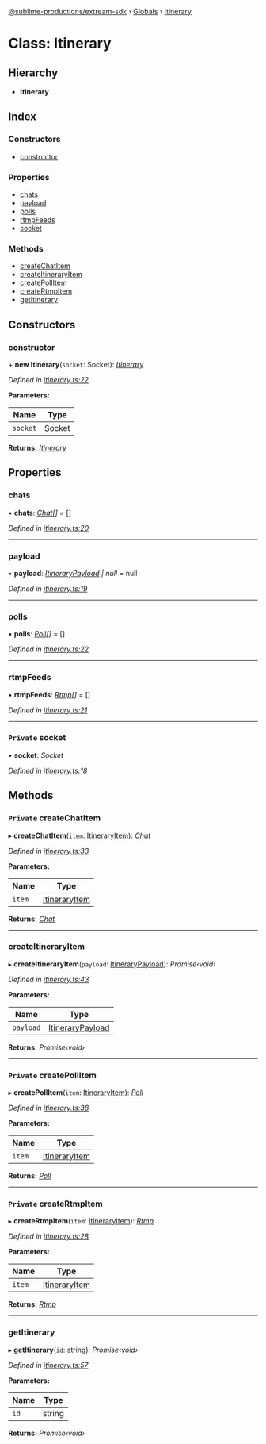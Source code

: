[@sublime-productions/extream-sdk](../README.md) › [Globals](../globals.md) › [Itinerary](itinerary.md)

# Class: Itinerary

## Hierarchy

* **Itinerary**

## Index

### Constructors

* [constructor](itinerary.md#constructor)

### Properties

* [chats](itinerary.md#chats)
* [payload](itinerary.md#payload)
* [polls](itinerary.md#polls)
* [rtmpFeeds](itinerary.md#rtmpfeeds)
* [socket](itinerary.md#private-socket)

### Methods

* [createChatItem](itinerary.md#private-createchatitem)
* [createItineraryItem](itinerary.md#createitineraryitem)
* [createPollItem](itinerary.md#private-createpollitem)
* [createRtmpItem](itinerary.md#private-creatertmpitem)
* [getItinerary](itinerary.md#getitinerary)

## Constructors

###  constructor

\+ **new Itinerary**(`socket`: Socket): *[Itinerary](itinerary.md)*

*Defined in [itinerary.ts:22](https://github.com/Extream-SaaS/ex-sdk/blob/22f780b/src/itinerary.ts#L22)*

**Parameters:**

Name | Type |
------ | ------ |
`socket` | Socket |

**Returns:** *[Itinerary](itinerary.md)*

## Properties

###  chats

• **chats**: *[Chat](chat.md)[]* = []

*Defined in [itinerary.ts:20](https://github.com/Extream-SaaS/ex-sdk/blob/22f780b/src/itinerary.ts#L20)*

___

###  payload

• **payload**: *[ItineraryPayload](../interfaces/itinerarypayload.md) | null* = null

*Defined in [itinerary.ts:19](https://github.com/Extream-SaaS/ex-sdk/blob/22f780b/src/itinerary.ts#L19)*

___

###  polls

• **polls**: *[Poll](poll.md)[]* = []

*Defined in [itinerary.ts:22](https://github.com/Extream-SaaS/ex-sdk/blob/22f780b/src/itinerary.ts#L22)*

___

###  rtmpFeeds

• **rtmpFeeds**: *[Rtmp](rtmp.md)[]* = []

*Defined in [itinerary.ts:21](https://github.com/Extream-SaaS/ex-sdk/blob/22f780b/src/itinerary.ts#L21)*

___

### `Private` socket

• **socket**: *Socket*

*Defined in [itinerary.ts:18](https://github.com/Extream-SaaS/ex-sdk/blob/22f780b/src/itinerary.ts#L18)*

## Methods

### `Private` createChatItem

▸ **createChatItem**(`item`: [ItineraryItem](itineraryitem.md)): *[Chat](chat.md)*

*Defined in [itinerary.ts:33](https://github.com/Extream-SaaS/ex-sdk/blob/22f780b/src/itinerary.ts#L33)*

**Parameters:**

Name | Type |
------ | ------ |
`item` | [ItineraryItem](itineraryitem.md) |

**Returns:** *[Chat](chat.md)*

___

###  createItineraryItem

▸ **createItineraryItem**(`payload`: [ItineraryPayload](../interfaces/itinerarypayload.md)): *Promise‹void›*

*Defined in [itinerary.ts:43](https://github.com/Extream-SaaS/ex-sdk/blob/22f780b/src/itinerary.ts#L43)*

**Parameters:**

Name | Type |
------ | ------ |
`payload` | [ItineraryPayload](../interfaces/itinerarypayload.md) |

**Returns:** *Promise‹void›*

___

### `Private` createPollItem

▸ **createPollItem**(`item`: [ItineraryItem](itineraryitem.md)): *[Poll](poll.md)*

*Defined in [itinerary.ts:38](https://github.com/Extream-SaaS/ex-sdk/blob/22f780b/src/itinerary.ts#L38)*

**Parameters:**

Name | Type |
------ | ------ |
`item` | [ItineraryItem](itineraryitem.md) |

**Returns:** *[Poll](poll.md)*

___

### `Private` createRtmpItem

▸ **createRtmpItem**(`item`: [ItineraryItem](itineraryitem.md)): *[Rtmp](rtmp.md)*

*Defined in [itinerary.ts:28](https://github.com/Extream-SaaS/ex-sdk/blob/22f780b/src/itinerary.ts#L28)*

**Parameters:**

Name | Type |
------ | ------ |
`item` | [ItineraryItem](itineraryitem.md) |

**Returns:** *[Rtmp](rtmp.md)*

___

###  getItinerary

▸ **getItinerary**(`id`: string): *Promise‹void›*

*Defined in [itinerary.ts:57](https://github.com/Extream-SaaS/ex-sdk/blob/22f780b/src/itinerary.ts#L57)*

**Parameters:**

Name | Type |
------ | ------ |
`id` | string |

**Returns:** *Promise‹void›*

